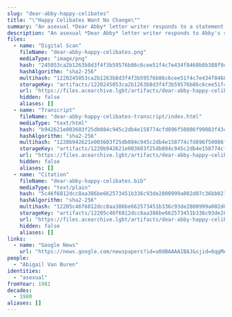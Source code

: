 ```yaml
---
slug: "dear-abby-happy-celibates"
title: "\"Happy Celibates Want No Change\""
summary: "An asexual *Dear Abby* letter writer responds to a statement Abby made about abstinence"
description: "An asexual *Dear Abby* letter writer responds to Abby's statement that \"no healthy normal man (or woman) is supposed to be 'happy' in abstinence\""
files:
  - name: "Digital Scan"
    fileName: "dear-abby-happy-celibates.png"
    mediaType: "image/png"
    hash: "245053ca2b1263b8d3f4f3b59576b86c6cee51f4c7e434f8468b8b388f9c5942"
    hashAlgorithm: "sha2-256"
    multihash: "1220245053ca2b1263b8d3f4f3b59576b86c6cee51f4c7e434f8468b8b388f9c5942"
    storageKey: "artifacts/1220245053ca2b1263b8d3f4f3b59576b86c6cee51f4c7e434f8468b8b388f9c5942"
    url: "https://files.acearchive.lgbt/artifacts/dear-abby-happy-celibates/dear-abby-happy-celibates.png"
    hidden: false
    aliases: []
  - name: "Transcript"
    fileName: "dear-abby-happy-celibates-transcript/index.html"
    mediaType: "text/html"
    hash: "b942621e003603f25db084c945c2db4e158774cfd896f50086f99083f43ca3dd"
    hashAlgorithm: "sha2-256"
    multihash: "1220b942621e003603f25db084c945c2db4e158774cfd896f50086f99083f43ca3dd"
    storageKey: "artifacts/1220b942621e003603f25db084c945c2db4e158774cfd896f50086f99083f43ca3dd"
    url: "https://files.acearchive.lgbt/artifacts/dear-abby-happy-celibates/dear-abby-happy-celibates-transcript/index.html"
    hidden: false
    aliases: []
  - name: "Citation"
    fileName: "dear-abby-happy-celibates.bib"
    mediaType: "text/plain"
    hash: "5c46f6812dcc8aa386be662573451b336c93de2800999a002d07c36bb02137d6"
    hashAlgorithm: "sha2-256"
    multihash: "12205c46f6812dcc8aa386be662573451b336c93de2800999a002d07c36bb02137d6"
    storageKey: "artifacts/12205c46f6812dcc8aa386be662573451b336c93de2800999a002d07c36bb02137d6"
    url: "https://files.acearchive.lgbt/artifacts/dear-abby-happy-celibates/dear-abby-happy-celibates.bib"
    hidden: false
    aliases: []
links:
  - name: "Google News"
    url: "https://news.google.com/newspapers?id=u0dBAAAAIBAJ&sjid=6qgMAAAAIBAJ&pg=6478%2C148486"
people:
  - "Abigail Van Buren"
identities:
  - "asexual"
fromYear: 1981
decades:
  - 1980
aliases: []
---
```

